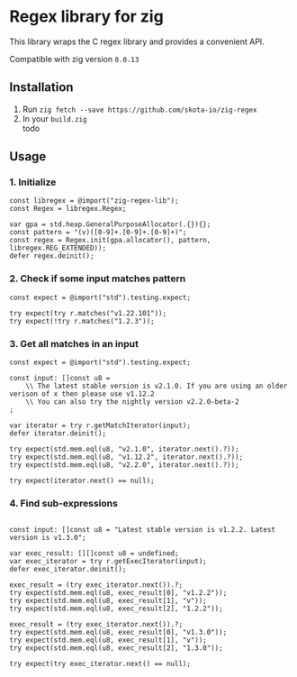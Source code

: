 # Regex library for zig
This library wraps the C regex library and provides a convenient API.

Compatible with zig version `0.0.13`

## Installation
1. Run `zig fetch --save https://github.com/skota-io/zig-regex`
2. In your `build.zig` <br>
todo

## Usage
### 1. Initialize
```zig
const libregex = @import("zig-regex-lib");
const Regex = libregex.Regex;

var gpa = std.heap.GeneralPurposeAllocator(.{}){};
const pattern = "(v)([0-9]+.[0-9]+.[0-9]+)";
const regex = Regex.init(gpa.allocator(), pattern, libregex.REG_EXTENDED));
defer regex.deinit();
```

### 2. Check if some input matches pattern
```zig
const expect = @import("std").testing.expect;

try expect(try r.matches("v1.22.101"));
try expect(!try r.matches("1.2.3"));
```

### 3. Get all matches in an input
```zig
const expect = @import("std").testing.expect;

const input: []const u8 =
    \\ The latest stable version is v2.1.0. If you are using an older verison of x then please use v1.12.2
    \\ You can also try the nightly version v2.2.0-beta-2
;

var iterator = try r.getMatchIterator(input);
defer iterator.deinit();

try expect(std.mem.eql(u8, "v2.1.0", iterator.next().?));
try expect(std.mem.eql(u8, "v1.12.2", iterator.next().?));
try expect(std.mem.eql(u8, "v2.2.0", iterator.next().?));

try expect(iterator.next() == null);
```

### 4. Find sub-expressions
```zig

const input: []const u8 = "Latest stable version is v1.2.2. Latest version is v1.3.0";

var exec_result: [][]const u8 = undefined;
var exec_iterator = try r.getExecIterator(input);
defer exec_iterator.deinit();

exec_result = (try exec_iterator.next()).?;
try expect(std.mem.eql(u8, exec_result[0], "v1.2.2"));
try expect(std.mem.eql(u8, exec_result[1], "v"));
try expect(std.mem.eql(u8, exec_result[2], "1.2.2"));

exec_result = (try exec_iterator.next()).?;
try expect(std.mem.eql(u8, exec_result[0], "v1.3.0"));
try expect(std.mem.eql(u8, exec_result[1], "v"));
try expect(std.mem.eql(u8, exec_result[2], "1.3.0"));

try expect(try exec_iterator.next() == null);
```
